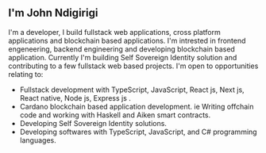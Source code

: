 ## I'm John Ndigirigi
I'm a developer, I build fullstack web applications, cross platform applications and blockchain based applications. I'm intrested in frontend engeneering, backend engineering and developing blockchain based application. Currently I'm building Self Sovereign Identity solution and contributing to a few fullstack web based projects.
I'm open to opportunities relating to:
- Fullstack development with TypeScript, JavaScript, React js, Next js, React native, Node js, Express js .
- Cardano blockchain based application development. ie Writing offchain code and working with Haskell and Aiken smart contracts.
- Developing Self Sovereign Identity solutions.
- Developing softwares with  TypeScript, JavaScript, and C# programming languages.

